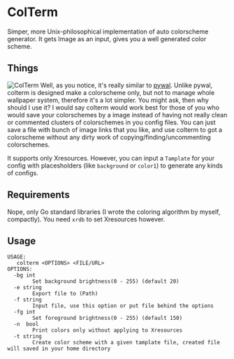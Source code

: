 # ColTerm
Simper, more Unix-philosophical implementation of auto colorscheme generator. It gets Image as an input, gives you a well generated color scheme.

## Things
![ColTerm](https://github.com/SeungheonOh/ColTerm/blob/master/img/colterm.jpg)
Well, as you notice, it's really similar to [pywal](https://github.com/dylanaraps/pywal). Unlike pywal, colterm is designed make a colorscheme only,
but not to manage whole wallpaper system, therefore it's a lot simpler. You might ask, then why should I use it? I would say colterm would work best for those of you 
who would save your colorschemes by a image instead of having not really clean or commented clusters of colorschemes in you config files. You can just
save a file with bunch of image links that you like, and use colterm to got a colorscheme without any dirty work of copying/finding/uncommenting
colorschemes.

It supports only Xresources. However, you can input a ```Tamplate``` for your config with placesholders (like ```background``` or ```color1```) to generate any kinds of configs.

## Requirements
Nope, only Go standard libraries (I wrote the coloring algorithm by myself, compactly). You need ```xrdb``` to set Xresources however.

## Usage
```
USAGE:
   colterm <OPTIONS> <FILE/URL>
OPTIONS:
  -bg int
        Set background brightness(0 - 255) (default 20)
  -e string
        Export file to (Path)
  -f string
        Input file, use this option or put file behind the options
  -fg int
        Set foreground brightness(0 - 255) (default 150)
  -n  bool
        Print colors only without applying to Xresources
  -t string
        Create color scheme with a given tamplate file, created file will saved in your home directory
```
